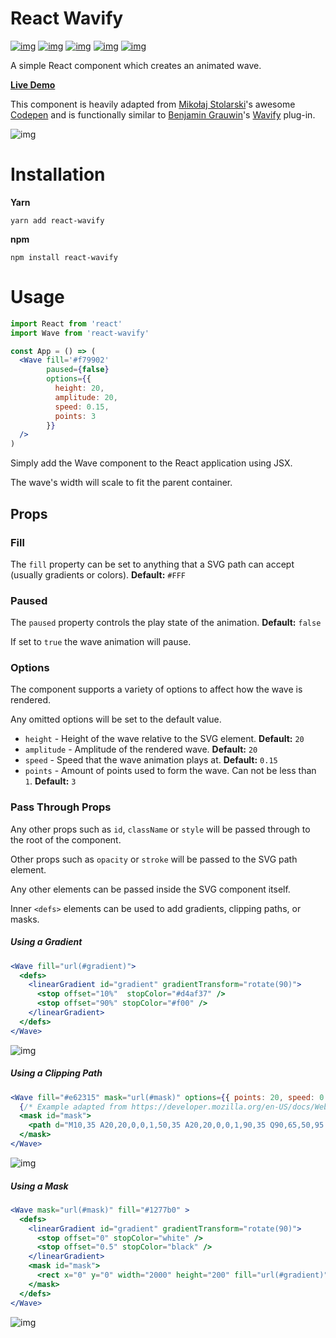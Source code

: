 

# React Wavify

[![img](https://github.com/woofers/react-wavify/workflows/build/badge.svg)](https://github.com/woofers/react-wavify/actions) [![img](https://badge.fury.io/js/react-wavify.svg)](https://www.npmjs.com/package/react-wavify) [![img](https://img.shields.io/npm/dt/react-wavify.svg)](https://www.npmjs.com/package/react-wavify) [![img](https://badgen.net/bundlephobia/minzip/react-wavify)](https://bundlephobia.com/result?p=react-wavify) [![img](https://img.shields.io/npm/l/react-wavify.svg)](https://github.com/woofers/react-wavify/blob/main/LICENSE)

A simple React component which creates an animated wave.

**[Live Demo](https://jaxs.onl/react-wavify/)**

This component is heavily adapted from [Mikołaj Stolarski](https://github.com/grimor)'s awesome [Codepen](https://codepen.io/grimor/pen/qbXLdN)
and is functionally similar to [Benjamin Grauwin](http://benjamin.grauwin.me/)'s [Wavify](https://github.com/peacepostman/wavify) plug-in.

![img](./screenshots/wave.gif "Wave")


# Installation

**Yarn**

    yarn add react-wavify

**npm**

    npm install react-wavify


# Usage

```jsx
import React from 'react'
import Wave from 'react-wavify'

const App = () => (
  <Wave fill='#f79902'
        paused={false}
        options={{
          height: 20,
          amplitude: 20,
          speed: 0.15,
          points: 3
        }}
  />
)
```

Simply add the Wave component to the React application using JSX.

The wave's width will scale to fit the parent container.


## Props


### Fill

The `fill` property can be set to anything that a SVG path can accept (usually gradients or colors). **Default:** `#FFF`


### Paused

The `paused` property controls the play state of the animation. **Default:** `false`

If set to `true` the wave animation will pause.


### Options

The component supports a variety of options to affect how the wave is rendered.

Any omitted options will be set to the default value.

-   `height` - Height of the wave relative to the SVG element. **Default:** `20`
-   `amplitude` - Amplitude of the rendered wave. **Default:** `20`
-   `speed` - Speed that the wave animation plays at. **Default:** `0.15`
-   `points` - Amount of points used to form the wave.
    Can not be less than `1`. **Default:** `3`


### Pass Through Props

Any other props such as `id`, `className` or `style` will be passed through to the root of the component.

Other props such as `opacity` or `stroke` will be passed to the SVG path element.

Any other elements can be passed inside the SVG component itself.

Inner `<defs>` elements can be used to add gradients, clipping paths, or masks.

##### Using a Gradient

```jsx
<Wave fill="url(#gradient)">
  <defs>
    <linearGradient id="gradient" gradientTransform="rotate(90)">
      <stop offset="10%"  stopColor="#d4af37" />
      <stop offset="90%" stopColor="#f00" />
    </linearGradient>
  </defs>
</Wave>
```

![img](./screenshots/wave-grad.gif "Gradient Wave")

##### Using a Clipping Path

```jsx
<Wave fill="#e62315" mask="url(#mask)" options={{ points: 20, speed: 0.2, amplitude: 40 }}>
  {/* Example adapted from https://developer.mozilla.org/en-US/docs/Web/SVG/Element/mask */}
  <mask id="mask">
    <path d="M10,35 A20,20,0,0,1,50,35 A20,20,0,0,1,90,35 Q90,65,50,95 Q10,65,10,35 Z" fill="white" />
  </mask>
</Wave>
```

![img](./screenshots/wave-heart.gif "Clipping Path Wave")

##### Using a Mask

```jsx
<Wave mask="url(#mask)" fill="#1277b0" >
  <defs>
    <linearGradient id="gradient" gradientTransform="rotate(90)">
      <stop offset="0" stopColor="white" />
      <stop offset="0.5" stopColor="black" />
    </linearGradient>
    <mask id="mask">
      <rect x="0" y="0" width="2000" height="200" fill="url(#gradient)"  />
    </mask>
  </defs>
</Wave>
```

![img](./screenshots/wave-mask.gif "Mask Wave")
